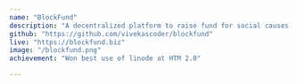 ```yaml
---
name: "BlockFund"
description: "A decentralized platform to raise fund for social causes."
github: "https://github.com/vivekascoder/blockfund"
live: "https://blockfund.biz"
image: "/blockfund.png"
achievement: "Won best use of linode at HTM 2.0"

---
```


